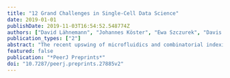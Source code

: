 ```yaml
---
title: "12 Grand Challenges in Single-Cell Data Science"
date: 2019-01-01
publishDate: 2019-11-03T16:54:52.548774Z
authors: ["David Lähnemann", "Johannes Köster", "Ewa Szczurek", "Davis J Mccarthy", "Stephanie C Hicks", "D Mark", "Maria Florescu", "Victor Guryev", "Rens Holmer", "Katharina Jahn", "Thamar Jessurun Lobo", "M Emma", "Marcel Reinders", "Jeroen De Ridder", "Antoine-emmanuel Saliba", "Antonios Somarakis"]
publication_types: ["2"]
abstract: "The recent upswing of microfluidics and combinatorial indexing strategies, further enhanced by very low sequencing costs, have turned single cell sequencing into an empowering technology; analyzing thousands—or even millions—of cells per experimental run is becoming a routine assignment in laboratories worldwide. As a consequence, we are witnessing a data revolution in single cell biology. Although some issues are similar in spirit to those experienced in bulk sequencing, many of the emerging data science problems are unique to single cell analysis; together, they give rise to the new realm of 'Single Cell Data Science'. Here, we outline twelve challenges that will be central in bringing this new field forward. For each challenge, the current state of the art in terms of prior work is reviewed, and open problems are formulated, with an emphasis on the research goals that motivate them. This compendium is meant to serve as a guideline for established researchers, newcomers and students alike, highlighting interesting and rewarding problems in 'Single Cell Data Science' for the coming years."
featured: false
publication: "*PeerJ Preprints*"
doi: "10.7287/peerj.preprints.27885v2"
---
```


